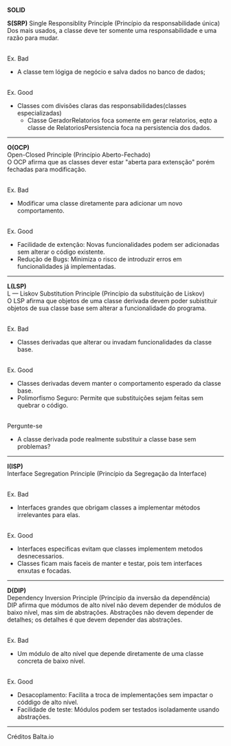 **SOLID**

**S(SRP)**
Single Responsiblity Principle (Princípio da responsabilidade única)</br>
Dos mais usados, a classe deve ter somente uma responsabilidade e uma razão para mudar.</br>

</br>Ex. Bad</br>
- A classe tem lógiga de negócio e salva dados no banco de dados;

</br>Ex. Good</br>
- Classes com divisões claras das responsabilidades(classes especializadas)
    - Classe GeradorRelatorios foca somente em gerar relatorios, eqto a classe de RelatoriosPersistencia foca na persistencia dos dados.

---

**O(OCP)</br>**
Open-Closed Principle (Princípio Aberto-Fechado)</br>
O OCP afirma que as classes dever estar "aberta para extensção" porém fechadas para modificação.

</br>Ex. Bad</br>
- Modificar uma classe diretamente para adicionar um novo comportamento.

</br>Ex. Good</br>
-  Facilidade de extenção: Novas funcionalidades podem ser adicionadas sem alterar o código existente.
-  Redução de Bugs: Minimiza o risco de introduzir erros em funcionalidades já implementadas.
    
---

**L(LSP)</br>**
L — Liskov Substitution Principle (Princípio da substituição de Liskov)</br>
O LSP afirma que objetos de uma classe derivada devem poder subistituir objetos de sua classe base sem alterar a funcionalidade do programa.</br>

</br>Ex. Bad</br>
- Classes derivadas que alterar ou invadam funcionalidades da classe base.

</br>Ex. Good</br>
- Classes derivadas devem manter o comportamento esperado da classe base.
- Polimorfismo Seguro: Permite que substituições sejam feitas sem quebrar o código.

</br>Pergunte-se</br>
- A classe derivada pode realmente substituir a classe base sem problemas?

---

**I(ISP)</br>**
Interface Segregation Principle (Princípio da Segregação da Interface)</br>

</br>Ex. Bad</br>
- Interfaces grandes que obrigam classes a implementar métodos irrelevantes para elas.

</br>Ex. Good</br>
- Interfaces especificas evitam que classes implementem metodos desnecessarios.
- Classes ficam mais faceis de manter e testar, pois tem interfaces enxutas e focadas.




---
**D(DIP)</br>**
Dependency Inversion Principle (Princípio da inversão da dependência)</br>
DIP afirma que módumos de alto nível não devem depender de módulos de baixo nível, mas sim de abstrações. Abstrações não devem depender de detalhes; os detalhes é que devem depender das abstrações.

</br>Ex. Bad</br>
- Um módulo de alto nível que depende diretamente de uma classe concreta de baixo nível.

</br>Ex. Good</br>
- Desacoplamento: Facilita a troca de implementações sem impactar o códdigo de alto nível.
- Facilidade de teste: Módulos podem ser testados isoladamente usando abstrações.





----

Créditos 
Balta.io
